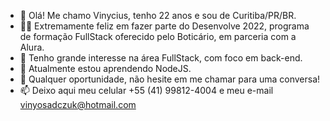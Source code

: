 - 👋 Olá! Me chamo Vinycius, tenho 22 anos e sou de Curitiba/PR/BR.
- 👨‍🎓 Extremamente feliz em fazer parte do Desenvolve 2022, programa de formação FullStack oferecido pelo Boticário, em parceria com a Alura.
- 👀 Tenho grande interesse na área FullStack, com foco em back-end.
- 🌱 Atualmente estou aprendendo NodeJS.
- 💞️ Qualquer oportunidade, não hesite em me chamar para uma conversa!
- 📫 Deixo aqui meu celular +55 (41) 99812-4004 e meu e-mail vinyosadczuk@hotmail.com

